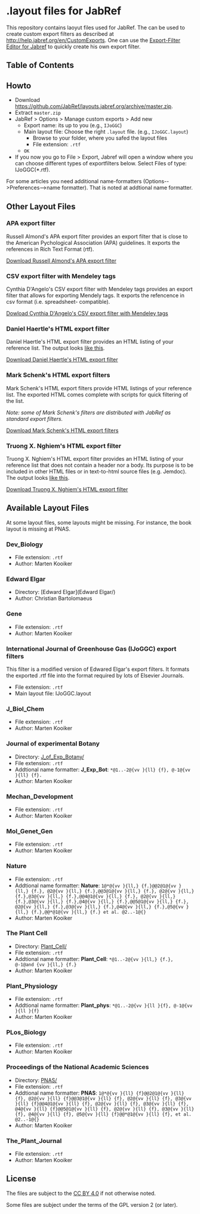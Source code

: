 # .layout files for JabRef

This repository contains laoyut files used for JabRef.
The can be used to create custom export filters as described at <http://help.jabref.org/en/CustomExports>.
One can use the [
Export-Filter Editor for Jabref](https://sourceforge.net/projects/efe/) to quickly create his own export filter.

## Table of Contents

<!-- generated by https://github.com/jonschlinkert/markdown-toc using markdown-toc -i README.md -->

<!-- toc -->

<!-- tocstop -->

## Howto

- Download <https://github.com/JabRef/layouts.jabref.org/archive/master.zip>.
- Extract `master.zip`
- JabRef > Options > Manage custom exports > Add new
  - Export name: its up to you (e.g., `IJoGGC`)
  - Main layout file: Choose the right `.layout` file. (e.g., `IJoGGC.layout`)
    - Browse to your folder, where you safed the layout files
	- File extension: `.rtf`
  - `OK`
- If you now you go to File > Export, Jabref will open a window where you can choose different types of exportfilters below. Select Files of type: IJoGGC(*.rtf).

For some articles you need additional name-formatters (Options-->Preferences-->name formatter).
That is noted at addtional name formatter.


## Other Layout Files


### APA export filter

Russell Almond's APA export filter provides an export filter that is close to the American Pychological Association (APA) guidelines. It exports the references in Rich Text Format (rtf).

[Download Russell Almond's APA export filter](http://ralmond.net/APAish/)

### CSV export filter with Mendeley tags
Cynthia D'Angelo's CSV export filter with Mendeley tags provides an export filter that allows for exporting Mendely tags. It exports the refencence in csv format (i.e. spreadsheet- compatible).

[Dowload Cynthia D'Angelo's CSV export filter with Mendeley tags](https://cynthiadangelo.com/2012/10/22/exporting-mendeley-tags/)


### Daniel Haertle's HTML export filter

Daniel Haertle's HTML export filter provides an HTML listing of your reference list. The output looks [like this](http://haertle.ch/publications/).

[Download Daniel Haertle's HTML export filter](http://haertle.ch/programs/jabref/)


### Mark Schenk's HTML export filters

Mark Schenk's HTML export filters provide HTML listings of your reference list. The exported HTML comes complete with scripts for quick filtering of the list.

_Note: some of Mark Schenk's filters are distributed with JabRef as standard export filters._

[Download Mark Schenk's HTML export filters](http://www.markschenk.com/tools/jabref/)


### Truong X. Nghiem's HTML export filter
Truong X. Nghiem's HTML export filter provides an HTML listing of your reference list that does not contain a header nor a body. Its purpose is to be included in other HTML files or in text-to-html source files (e.g. Jemdoc). The output looks [like this](http://txn.name/publications.html).

[Download Truong X. Nghiem's HTML export filter](http://txn.name/publist.html)


## Available Layout Files

At some layout files, some layouts might be missing.
For instance, the book layout is missing at PNAS.

### Dev_Biology

- File extension: `.rtf`
- Author: Marten Kooiker


### Edward Elgar

- Directory: [Edward Elgar](Edward Elgar/)
- Author:  Christian Bartolomaeus


### Gene

- File extension: `.rtf`
- Author: Marten Kooiker


### International Journal of Greenhouse Gas (IJoGGC) export filters

This filter is a modified version of Edwared Elgar's export filters.
It formats the exported .rtf file into the format required by lots of Elsevier Journals.

- File extension: `.rtf`
- Main layout file: IJoGGC.layout


### J_Biol_Chem

- File extension: `.rtf`
- Author: Marten Kooiker


### Journal of experimental Botany 

- Directory: [J_of_Exp_Botany/](J_of_Exp_Botany/)
- File extension: `.rtf`
- Addtional name formatter: **J_Exp_Bot**: `*@1..-2@{vv }{ll} {f}, @-1@{vv }{ll} {f}.`
- Author: Marten Kooiker


### Mechan_Development

- File extension: `.rtf`
- Author: Marten Kooiker


### Mol_Genet_Gen

- File extension: `.rtf`
- Author: Marten Kooiker


### Nature

- File extension: `.rtf`
- Addtional name formatter: **Nature**: `1@*@{vv }{ll,} {f.}@@2@1@{vv }{ll,} {f.}, @2@{vv }{ll,} {f.},@@3@1@{vv }{ll,} {f.}, @2@{vv }{ll,} {f.},@3@{vv }{ll,} {f.},@@4@1@{vv }{ll,} {f.}, @2@{vv }{ll,} {f.},@3@{vv }{ll,} {f.},@4@{vv }{ll,} {f.},@@5@1@{vv }{ll,} {f.}, @2@{vv }{ll,} {f.},@3@{vv }{ll,} {f.},@4@{vv }{ll,} {f.},@5@{vv }{ll,} {f.},@@*@1@{vv }{ll,} {f.} et al. @2..-1@{}`
- Author: Marten Kooiker


### The Plant Cell

- Directory: [Plant_Cell/](Plant_Cell/)
- File extension: `.rtf`
- Addtional name formatter: **Plant_Cell**: `*@1..-2@{vv }{ll,} {f.}, @-1@and {vv }{ll,} {f.}`
- Author: Marten Kooiker


### Plant_Physiology

- File extension: `.rtf`
- Addtional name formatter: **Plant_phys**: `*@1..-2@{vv }{ll }{f}, @-1@{vv }{ll }{f}`
- Author: Marten Kooiker


### PLos_Biology

- File extension: `.rtf`
- Author: Marten Kooiker


### Proceedings of the National Academic Sciences 

- Directory: [PNAS/](PNAS/)
- File extension: `.rtf`
- Addtional name formatter: **PNAS**: `1@*@{vv }{ll} {f}@@2@1@{vv }{ll} {f}, @2@{vv }{ll} {f}@@3@1@{vv }{ll} {f}, @2@{vv }{ll} {f}, @3@{vv }{ll} {f}@@4@1@{vv }{ll} {f}, @2@{vv }{ll} {f}, @3@{vv }{ll} {f}, @4@{vv }{ll} {f}@@5@1@{vv }{ll} {f}, @2@{vv }{ll} {f}, @3@{vv }{ll} {f}, @4@{vv }{ll} {f}, @5@{vv }{ll} {f}@@*@1@{vv }{ll} {f}, et al. @2..-1@{}`
- Author: Marten Kooiker


### The_Plant_Journal

- File extension: `.rtf`
- Author: Marten Kooiker


## License

The files are subject to the [CC BY 4.0](https://creativecommons.org/licenses/by/4.0/) if not otherwise noted.

Some files are subject under the terms of the GPL version 2 (or later).
